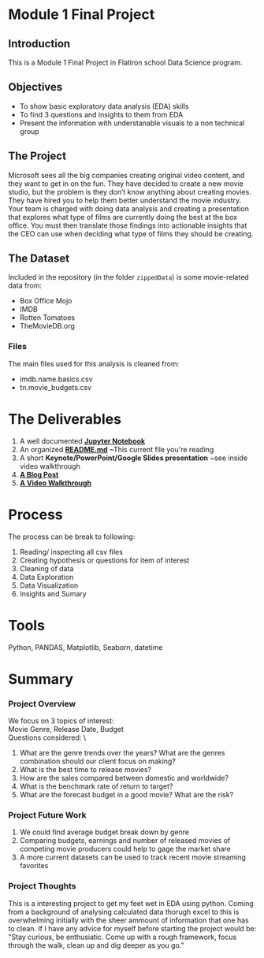 # Module 1 Final Project

## Introduction

This is a Module 1 Final Project in Flatiron school Data Science program.

## Objectives

* To show basic exploratory data analysis (EDA) skills
* To find 3 questions and insights to them from EDA
* Present the information with understanable visuals to a non technical group

## The Project

Microsoft sees all the big companies creating original video content, and they want to get in on the fun. They have decided to create a new movie studio, but the problem is they don’t know anything about creating movies. They have hired you to help them better understand the movie industry.
Your team is charged with doing data analysis and creating a presentation that explores what type of films are currently doing the best at the box office. You must then translate those findings into actionable insights that the CEO can use when deciding what type of films they should be creating.

## The Dataset

Included in the repository (in the folder `zippedData`) is some movie-related data from:
* Box Office Mojo
* IMDB
* Rotten Tomatoes
* TheMovieDB.org

### Files

The main files used for this analysis is cleaned from:
* imdb.name.basics.csv
* tn.movie_budgets.csv

# The Deliverables

1. A well documented [**Jupyter Notebook**](https://github.com/timothywlim/dsc-mod-1-project-v2-1-online-ds-sp-000/blob/master/student.ipynb)
2. An organized [**README.md**](https://github.com/timothywlim/dsc-mod-1-project-v2-1-online-ds-sp-000/edit/master/README.md)
   ~This current file you're reading
3. A short **Keynote/PowerPoint/Google Slides presentation** 
   ~see inside video walkthrough
4. [**A Blog Post**](https://timothywlim.medium.com/baby-steps-in-exploratory-data-analysis-eda-with-python-ac6843b30f76)
5. [**A Video Walkthrough**](https://www.youtube.com/watch?v=6nYGXJSLJOQ)

# Process
The process can be break to following:
1. Reading/ inspecting all csv files
2. Creating hypothesis or questions for item of interest
3. Cleaning of data
4. Data Exploration
5. Data Visualization
6. Insights and Sumary


# Tools
Python, PANDAS, Matplotlib, Seaborn, datetime

# Summary
### Project Overview
We focus on 3 topics of interest: \
Movie Genre, Release Date, Budget\
Questions considered: \
1. What are the genre trends over the years? What are the genres combination should our client focus on making?
2. What is the best time to release movies?
3. How are the sales compared between domestic and worldwide?
4. What is the benchmark rate of return to target?
5. What are the forecast budget in a good movie? What are the risk?

### Project Future Work
1. We could find average budget break down by genre
2. Comparing budgets, earnings and number of released movies of competing movie producers could help to gage the market share
3. A more current datasets can be used to track recent movie streaming favorites

### Project Thoughts
This is a interesting project to get my feet wet in EDA using python. Coming from a background of analysing calculated data thorugh excel to this is overwhelming initially with the sheer ammount of information that one has to clean. If I have any advice for myself before starting the project would be: "Stay curious, be enthusiatic. Come up with a rough framework, focus through the walk, clean up and dig deeper as you go."

